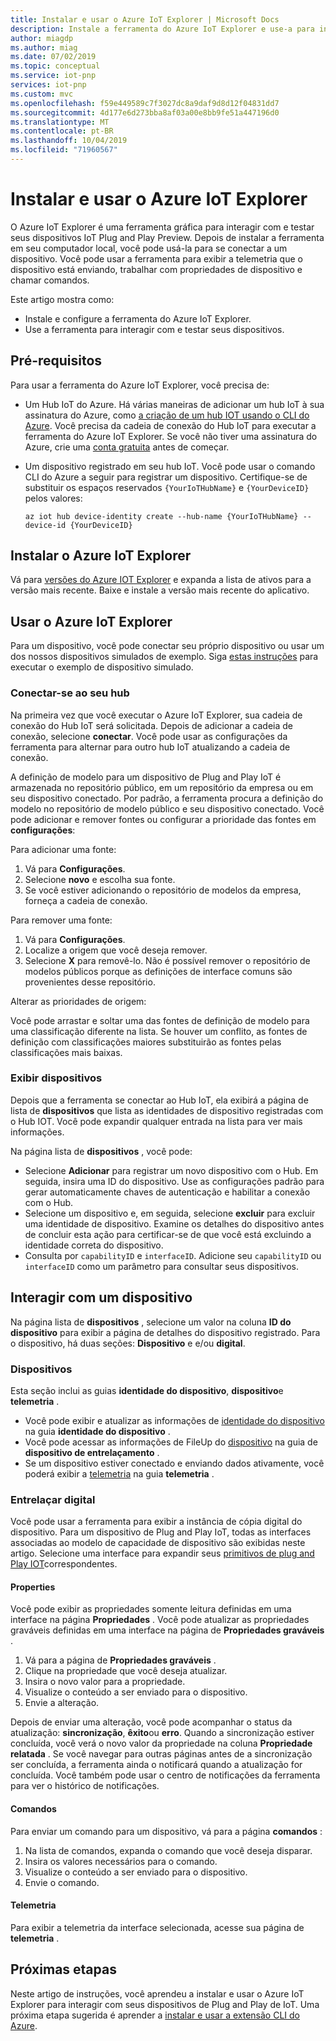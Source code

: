 ```yaml
---
title: Instalar e usar o Azure IoT Explorer | Microsoft Docs
description: Instale a ferramenta do Azure IoT Explorer e use-a para interagir com os dispositivos de visualização de Plug and Play de IoT conectados ao meu Hub IoT.
author: miagdp
ms.author: miag
ms.date: 07/02/2019
ms.topic: conceptual
ms.service: iot-pnp
services: iot-pnp
ms.custom: mvc
ms.openlocfilehash: f59e449589c7f3027dc8a9daf9d8d12f04831dd7
ms.sourcegitcommit: 4d177e6d273bba8af03a00e8bb9fe51a447196d0
ms.translationtype: MT
ms.contentlocale: pt-BR
ms.lasthandoff: 10/04/2019
ms.locfileid: "71960567"
---
```

# <a name="install-and-use-azure-iot-explorer"></a>Instalar e usar o Azure IoT Explorer

O Azure IoT Explorer é uma ferramenta gráfica para interagir com e testar seus dispositivos IoT Plug and Play Preview. Depois de instalar a ferramenta em seu computador local, você pode usá-la para se conectar a um dispositivo. Você pode usar a ferramenta para exibir a telemetria que o dispositivo está enviando, trabalhar com propriedades de dispositivo e chamar comandos.

Este artigo mostra como:

- Instale e configure a ferramenta do Azure IoT Explorer.
- Use a ferramenta para interagir com e testar seus dispositivos.

## <a name="prerequisites"></a>Pré-requisitos

Para usar a ferramenta do Azure IoT Explorer, você precisa de:

- Um Hub IoT do Azure. Há várias maneiras de adicionar um hub IoT à sua assinatura do Azure, como [a criação de um hub IOT usando o CLI do Azure](../iot-hub/iot-hub-create-using-cli.md). Você precisa da cadeia de conexão do Hub IoT para executar a ferramenta do Azure IoT Explorer. Se você não tiver uma assinatura do Azure, crie uma [conta gratuita](https://azure.microsoft.com/free/?WT.mc_id=A261C142F) antes de começar.
- Um dispositivo registrado em seu hub IoT. Você pode usar o comando CLI do Azure a seguir para registrar um dispositivo. Certifique-se de substituir os espaços reservados `{YourIoTHubName}` e `{YourDeviceID}` pelos valores:

    ```azurecli-interactive
    az iot hub device-identity create --hub-name {YourIoTHubName} --device-id {YourDeviceID}
    ```

## <a name="install-azure-iot-explorer"></a>Instalar o Azure IoT Explorer

Vá para [versões do Azure IOT Explorer](https://github.com/Azure/azure-iot-explorer/releases) e expanda a lista de ativos para a versão mais recente. Baixe e instale a versão mais recente do aplicativo.

## <a name="use-azure-iot-explorer"></a>Usar o Azure IoT Explorer

Para um dispositivo, você pode conectar seu próprio dispositivo ou usar um dos nossos dispositivos simulados de exemplo. Siga [estas instruções](https://github.com/Azure/azure-iot-sdk-c/tree/public-preview/iothub_client/samples) para executar o exemplo de dispositivo simulado.

### <a name="connect-to-your-hub"></a>Conectar-se ao seu hub

Na primeira vez que você executar o Azure IoT Explorer, sua cadeia de conexão do Hub IoT será solicitada. Depois de adicionar a cadeia de conexão, selecione **conectar**. Você pode usar as configurações da ferramenta para alternar para outro hub IoT atualizando a cadeia de conexão.

A definição de modelo para um dispositivo de Plug and Play IoT é armazenada no repositório público, em um repositório da empresa ou em seu dispositivo conectado. Por padrão, a ferramenta procura a definição do modelo no repositório de modelo público e seu dispositivo conectado. Você pode adicionar e remover fontes ou configurar a prioridade das fontes em **configurações**:

Para adicionar uma fonte:

1. Vá para **Configurações**.
1. Selecione **novo** e escolha sua fonte.
1. Se você estiver adicionando o repositório de modelos da empresa, forneça a cadeia de conexão.

Para remover uma fonte:

1. Vá para **Configurações**.
1. Localize a origem que você deseja remover.
1. Selecione **X** para removê-lo. Não é possível remover o repositório de modelos públicos porque as definições de interface comuns são provenientes desse repositório.

Alterar as prioridades de origem:

Você pode arrastar e soltar uma das fontes de definição de modelo para uma classificação diferente na lista. Se houver um conflito, as fontes de definição com classificações maiores substituirão as fontes pelas classificações mais baixas.

### <a name="view-devices"></a>Exibir dispositivos

Depois que a ferramenta se conectar ao Hub IoT, ela exibirá a página de lista de **dispositivos** que lista as identidades de dispositivo registradas com o Hub IOT. Você pode expandir qualquer entrada na lista para ver mais informações.

Na página lista de **dispositivos** , você pode:

- Selecione **Adicionar** para registrar um novo dispositivo com o Hub. Em seguida, insira uma ID do dispositivo. Use as configurações padrão para gerar automaticamente chaves de autenticação e habilitar a conexão com o Hub.
- Selecione um dispositivo e, em seguida, selecione **excluir** para excluir uma identidade de dispositivo. Examine os detalhes do dispositivo antes de concluir esta ação para certificar-se de que você está excluindo a identidade correta do dispositivo.
- Consulta por `capabilityID` e `interfaceID`. Adicione seu `capabilityID` ou `interfaceID` como um parâmetro para consultar seus dispositivos.

## <a name="interact-with-a-device"></a>Interagir com um dispositivo

Na página lista de **dispositivos** , selecione um valor na coluna **ID do dispositivo** para exibir a página de detalhes do dispositivo registrado. Para o dispositivo, há duas seções: **Dispositivo** e e/ou **digital**.

### <a name="device"></a>Dispositivos

Esta seção inclui as guias **identidade do dispositivo**, **dispositivo**e **telemetria** .

- Você pode exibir e atualizar as informações de [identidade do dispositivo](../iot-hub/iot-hub-devguide-identity-registry.md) na guia **identidade do dispositivo** .
- Você pode acessar as informações de FileUp do [dispositivo](../iot-hub/iot-hub-devguide-device-twins.md) na guia de **dispositivo de entrelaçamento** .
- Se um dispositivo estiver conectado e enviando dados ativamente, você poderá exibir a [telemetria](../iot-hub/iot-hub-devguide-messages-read-builtin.md) na guia **telemetria** .

### <a name="digital-twin"></a>Entrelaçar digital

Você pode usar a ferramenta para exibir a instância de cópia digital do dispositivo. Para um dispositivo de Plug and Play IoT, todas as interfaces associadas ao modelo de capacidade de dispositivo são exibidas neste artigo. Selecione uma interface para expandir seus [primitivos de plug and Play IOT](https://github.com/Azure/IoTPlugandPlay/tree/master/DTDL)correspondentes.

#### <a name="properties"></a>Properties

Você pode exibir as propriedades somente leitura definidas em uma interface na página **Propriedades** . Você pode atualizar as propriedades graváveis definidas em uma interface na página de **Propriedades graváveis** .

1. Vá para a página de **Propriedades graváveis** .
1. Clique na propriedade que você deseja atualizar.
1. Insira o novo valor para a propriedade.
1. Visualize o conteúdo a ser enviado para o dispositivo.
1. Envie a alteração.

Depois de enviar uma alteração, você pode acompanhar o status da atualização: **sincronização**, **êxito**ou **erro**. Quando a sincronização estiver concluída, você verá o novo valor da propriedade na coluna **Propriedade relatada** . Se você navegar para outras páginas antes de a sincronização ser concluída, a ferramenta ainda o notificará quando a atualização for concluída. Você também pode usar o centro de notificações da ferramenta para ver o histórico de notificações.

#### <a name="commands"></a>Comandos

Para enviar um comando para um dispositivo, vá para a página **comandos** :

1. Na lista de comandos, expanda o comando que você deseja disparar.
1. Insira os valores necessários para o comando.
1. Visualize o conteúdo a ser enviado para o dispositivo.
1. Envie o comando.

#### <a name="telemetry"></a>Telemetria

Para exibir a telemetria da interface selecionada, acesse sua página de **telemetria** .

## <a name="next-steps"></a>Próximas etapas

Neste artigo de instruções, você aprendeu a instalar e usar o Azure IoT Explorer para interagir com seus dispositivos de Plug and Play de IoT. Uma próxima etapa sugerida é aprender a [instalar e usar a extensão CLI do Azure](./howto-install-pnp-cli.md).
